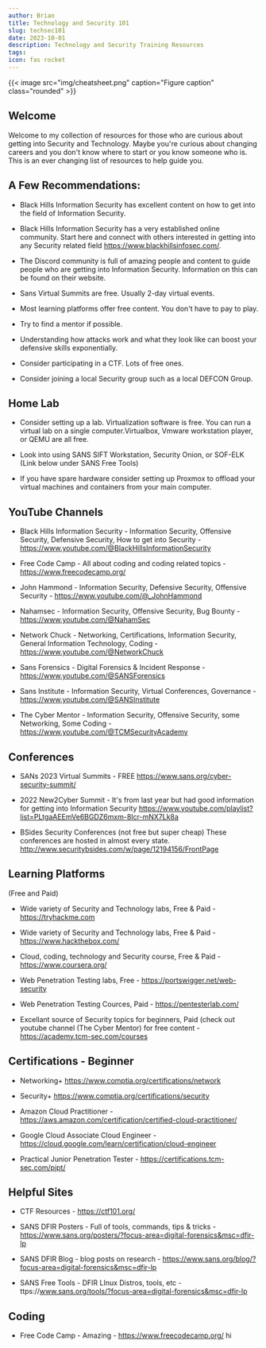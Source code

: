 ```yaml
---
author: Brian
title: Technology and Security 101
slug: techsec101
date: 2023-10-01
description: Technology and Security Training Resources
tags: 
icon: fas rocket
---
```


{{< image src="img/cheatsheet.png" caption="Figure caption" class="rounded" >}}  

## Welcome

Welcome to my collection of resources for those who are curious about getting into Security and Technology. Maybe you're curious about changing careers and you don't know where to start or you know someone who is. This is an ever changing list of resources to help guide you. 

## A Few Recommendations:

- Black Hills Information Security has excellent content on how to get into the field of Information Security.

- Black Hills Information Security has a very established online community. Start here and connect with others interested in getting into any Security related field https://www.blackhillsinfosec.com/.

- The Discord community is full of amazing people and content to guide people who are getting into Information Security. Information on this can be found on their website.

- Sans Virtual Summits are free. Usually 2-day virtual events.

- Most learning platforms offer free content. You don't have to pay to play.

- Try to find a mentor if possible.

- Understanding how attacks work and what they look like can boost your defensive skills exponentially.

- Consider participating in a CTF.  Lots of free ones.

- Consider joining a local Security group such as a local DEFCON Group.


## Home Lab
- Consider setting up a lab. Virtualization software is free. You can run a virtual lab on a single computer.Virtualbox, Vmware workstation player, or QEMU are all free.

- Look into using SANS SIFT Workstation, Security Onion, or SOF-ELK (Link below under SANS Free Tools)

- If you have spare hardware consider setting up Proxmox to offload your virtual machines and containers from your main computer.

## YouTube Channels

- Black Hills Information Security - Information Security, Offensive Security, Defensive Security, How to get into Security - https://www.youtube.com/@BlackHillsInformationSecurity

- Free Code Camp - All about coding and coding related topics - https://www.freecodecamp.org/

- John Hammond - Information Security, Defensive Security, Offensive Security - https://www.youtube.com/@_JohnHammond

- Nahamsec - Information Security, Offensive Security, Bug Bounty - https://www.youtube.com/@NahamSec

- Network Chuck - Networking, Certifications, Information Security, General Information Technology, Coding - https://www.youtube.com/@NetworkChuck

- Sans Forensics - Digital Forensics & Incident Response - https://www.youtube.com/@SANSForensics

- Sans Institute - Information Security, Virtual Conferences, Governance - https://www.youtube.com/@SANSInstitute

- The Cyber Mentor - Information Security, Offensive Security, some Networking, Some Coding - https://www.youtube.com/@TCMSecurityAcademy

## Conferences

- SANs 2023 Virtual Summits - FREE https://www.sans.org/cyber-security-summit/

- 2022 New2Cyber Summit - It's from last year but had good information for getting into Information Security https://www.youtube.com/playlist?list=PLtgaAEEmVe6BGDZ6mxm-8Icr-mNX7Lk8a

- BSides Security Conferences (not free but super cheap) These conferences are hosted in almost every state. http://www.securitybsides.com/w/page/12194156/FrontPage

## Learning Platforms  

(Free and Paid)
- Wide variety of Security and Technology labs, Free & Paid  - https://tryhackme.com

- Wide variety of Security and Technology labs, Free & Paid - https://www.hackthebox.com/

- Cloud, coding, technology and Security course, Free & Paid - https://www.coursera.org/

- Web Penetration Testing labs, Free - https://portswigger.net/web-security

- Web Penetration Testing Cources, Paid - https://pentesterlab.com/

- Excellant source of Security topics for beginners, Paid (check out youtube channel (The Cyber Mentor) for free content - https://academy.tcm-sec.com/courses

## Certifications - Beginner

- Networking+ https://www.comptia.org/certifications/network

- Security+ https://www.comptia.org/certifications/security

- Amazon Cloud Practitioner - https://aws.amazon.com/certification/certified-cloud-practitioner/

- Google Cloud Associate Cloud Engineer - https://cloud.google.com/learn/certification/cloud-engineer

- Practical Junior Penetration Tester - https://certifications.tcm-sec.com/pjpt/


## Helpful Sites

- CTF Resources - https://ctf101.org/

- SANS DFIR Posters - Full of tools, commands, tips & tricks - https://www.sans.org/posters/?focus-area=digital-forensics&msc=dfir-lp

- SANS DFIR Blog - blog posts on research - https://www.sans.org/blog/?focus-area=digital-forensics&msc=dfir-lp 

- SANS Free Tools - DFIR LInux Distros, tools, etc - ttps://www.sans.org/tools/?focus-area=digital-forensics&msc=dfir-lp

## Coding

- Free Code Camp - Amazing - https://www.freecodecamp.org/
hi